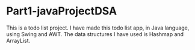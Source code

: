 # Part1-javaProjectDSA
This is a todo list project.
I have made this todo list app, in Java language, using Swing and AWT. The data structures I have used is Hashmap and ArrayList.
